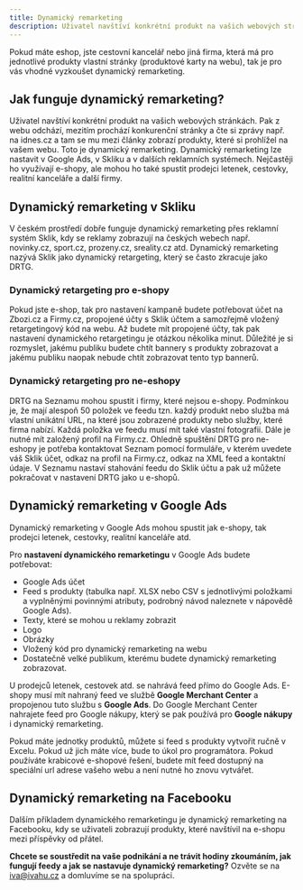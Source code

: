 ```yaml
---
title: Dynamický remarketing
description: Uživatel navštíví konkrétní produkt na vašich webových stránkách. Pak z webu odchází, mezitím prochází konkurenční stránky a čte si zprávy např. na idnes.cz a tam se mu mezi články zobrazí produkty, které si prohlížel na vašem webu. Toto je dynamický remarketing.
---
```

Pokud máte eshop, jste cestovní kancelář nebo jiná firma, která má pro jednotlivé produkty vlastní stránky (produktové karty na webu), tak je pro vás vhodné vyzkoušet dynamický remarketing.

## Jak funguje dynamický remarketing?
Uživatel navštíví konkrétní produkt na vašich webových stránkách. Pak z webu odchází, mezitím prochází konkurenční stránky a čte si zprávy např. na idnes.cz a tam se mu mezi články zobrazí produkty, které si prohlížel na vašem webu. Toto je dynamický remarketing.
Dynamický remarketing lze nastavit v Google Ads, v Skliku a v dalších reklamních systémech. Nejčastěji ho využívají e-shopy, ale mohou ho také spustit prodejci letenek, cestovky, realitní kanceláře a další firmy.

## Dynamický remarketing v Skliku

V českém prostředí dobře funguje dynamický remarketing přes reklamní systém Sklik, kdy se reklamy zobrazují na českých webech např. novinky.cz, sport.cz, prozeny.cz, sreality.cz atd. Dynamický remarketing nazývá Sklik jako dynamický retargeting, který se často zkracuje jako DRTG.

### Dynamický retargeting pro e-shopy
Pokud jste e-shop, tak pro nastavení kampaně budete potřebovat účet na Zbozi.cz a Firmy.cz, propojené účty s Sklik účtem a samozřejmě vložený retargetingový kód na webu. Až budete mít propojené účty, tak pak nastavení dynamického retargetingu je otázkou několika minut. Důležité je si rozmyslet, jakému publiku budete chtít bannery s produkty zobrazovat a jakému publiku naopak nebude chtít zobrazovat tento typ bannerů.

### Dynamický retargeting pro ne-eshopy
DRTG na Seznamu mohou spustit i firmy, které nejsou e-shopy. Podmínkou je, že mají alespoň 50 položek ve feedu tzn. každý produkt nebo služba má vlastní unikátní URL, na které jsou zobrazené produkty nebo služby, které firma nabízí. Každá položka ve feedu musí mít také vlastní fotografii. Dále je nutné mít založený profil na Firmy.cz. Ohledně spuštění DRTG pro ne-eshopy je potřeba kontaktovat Seznam pomocí formuláře, v kterém uvedete váš Sklik účet, odkaz na profil na Firmy.cz, odkaz na XML feed a kontaktní údaje. V Seznamu nastaví stahování feedu do Sklik účtu a pak už můžete pokračovat v nastavení DRTG jako u e-shopů.

## Dynamický remarketing v Google Ads

Dynamický remarketing v Google Ads mohou spustit jak e-shopy, tak prodejci letenek, cestovky, realitní kanceláře atd.

Pro **nastavení dynamického remarketingu** v Google Ads budete potřebovat:
*  Google Ads účet
* Feed s produkty (tabulka např. XLSX nebo CSV s jednotlivými položkami a vyplněnými povinnými atributy, podrobný návod naleznete v nápovědě Google Ads).
* Texty, které se mohou u reklamy zobrazit
* Logo
* Obrázky
* Vložený kód pro dynamický remarketing na webu
* Dostatečně velké publikum, kterému budete dynamický remarketing zobrazovat.

U prodejců letenek, cestovek atd. se nahrává feed přímo do Google Ads. E-shopy musí mít nahraný feed ve službě **Google Merchant Center** a propojenou tuto službu s **Google Ads**. Do Google Merchant Center nahrajete feed pro Google nákupy, který se pak používá pro **Google nákupy** i dynamický remarketing.

Pokud máte jednotky produktů, můžete si feed s produkty vytvořit ručně v Excelu. Pokud už jich máte více, bude to úkol pro programátora. Pokud používáte krabicové e-shopové řešení, budete mít feed dostupný na speciální url adrese vašeho webu a není nutné ho znovu vytvářet.

## Dynamický remarketing na Facebooku
Dalším příkladem dynamického remarketingu je dynamický remarketing na Facebooku, kdy se uživateli zobrazují produkty, které navštívil na e-shopu mezi příspěvky od přátel.

**Chcete se soustředit na vaše podnikání a ne trávit hodiny zkoumáním, jak fungují feedy a jak se nastavuje dynamický remarketing?** Ozvěte se na <a class="contact-email" href="mailto:iva@ivahu.cz">iva@ivahu.cz</a> a domluvíme se na spolupráci.

